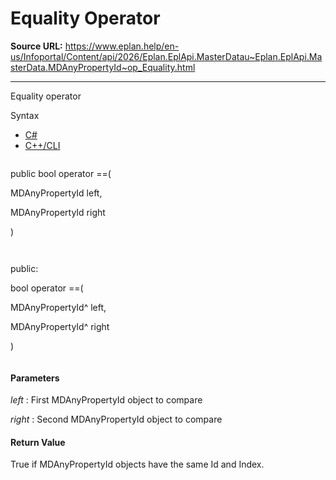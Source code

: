# Equality Operator

**Source URL:** https://www.eplan.help/en-us/Infoportal/Content/api/2026/Eplan.EplApi.MasterDatau~Eplan.EplApi.MasterData.MDAnyPropertyId~op_Equality.html

---

Equality operator

Syntax

- [C#](#i-syntax-CS)
- [C++/CLI](#i-syntax-CPP2005)

```
```
public bool operator ==( 

   MDAnyPropertyId left,

   MDAnyPropertyId right

)
```
```

```
```
public:

bool operator ==( 

   MDAnyPropertyId^ left,

   MDAnyPropertyId^ right

)
```
```

#### Parameters

*left*
:   First MDAnyPropertyId object to compare

*right*
:   Second MDAnyPropertyId object to compare

#### Return Value

True if MDAnyPropertyId objects have the same Id and Index.
